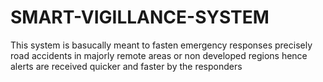 # SMART-VIGILLANCE-SYSTEM
This system is basucally meant to fasten emergency responses
precisely road accidents in majorly remote areas or non developed regions hence alerts are received quicker and faster
by the responders
